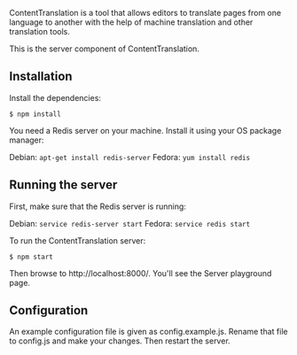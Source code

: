 ContentTranslation is a tool that allows editors to translate pages from
one language to another with the help of machine translation and other translation tools.

This is the server component of ContentTranslation.

Installation
------------

Install the dependencies:

```$ npm install```

You need a Redis server on your machine.
Install it using your OS package manager:

Debian: ```apt-get install redis-server```
Fedora: ```yum install redis```

Running the server
------------------

First, make sure that the Redis server is running:

Debian: ```service redis-server start```
Fedora: ```service redis start```

To run the ContentTranslation server:

```$ npm start```

Then browse to http://localhost:8000/. You'll see the Server
playground page.

Configuration
-------------

An example configuration file is given as config.example.js.
Rename that file to config.js and make your changes.
Then restart the server.

